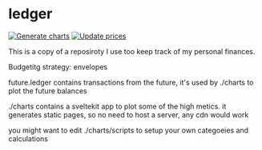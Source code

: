 # ledger

[![Generate charts](https://github.com/ngalaiko/ledger/actions/workflows/generate-charts.yaml/badge.svg)](https://github.com/ngalaiko/ledger/actions/workflows/generate-charts.yaml)
[![Update prices](https://github.com/ngalaiko/ledger/actions/workflows/update-prices.yaml/badge.svg)](https://github.com/ngalaiko/ledger/actions/workflows/update-prices.yaml)

This is a copy of a reposiroty I use too keep track of my personal finances.

Budgetitg strategy: envelopes

future.ledger contains transactions from the future, it's used by ./charts to plot the future
balances

./charts contains a sveltekit app to plot some of the high metics. it generates static pages, so no need
to host a server, any cdn would work

you might want to edit ./charts/scripts to setup your own categoeies and calculations

